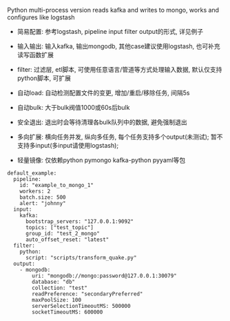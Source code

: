 Python multi-process version reads kafka and writes to mongo, works and configures like logstash

  * 简易配置: 参考logstash, pipeline input filter output的形式, 详见例子
  * 输入输出: 输入kafka, 输出mongodb, 其他case建议使用logstash, 也可补充读写函数扩展
  * filter: 过滤层, etl脚本, 可使用任意语言/管道等方式处理输入数据, 默认仅支持python脚本, 可扩展

  * 自动load: 自动检测配置文件的变更, 增加/重启/移除任务, 间隔5s
  * 自动bulk: 大于bulk阀值1000或60s后bulk
  * 安全退出: 退出时会等待清理各bulk队列中的数据, 避免强制退出

  * 多向扩展: 横向任务并发, 纵向多任务, 每个任务支持多个output(未测试); 暂不支持多input(多input请使用logstash);
  * 轻量镜像: 仅依赖python pymongo kafka-python pyyaml等包


```
default_example:
  pipeline:
    id: "example_to_mongo_1"
    workers: 2
    batch.size: 500
    alert: "johnny"
  input:
    kafka:
      bootstrap_servers: "127.0.0.1:9092"
      topics: ["test_topic"]
      group_id: "test_2_mongo"
      auto_offset_reset: "latest"
  filter:
    python:
      script: "scripts/transform_quake.py"
  output:
    - mongodb:
        uri: "mongodb://mongo:password@127.0.0.1:30079"
        database: "db"
        collection: "test"
        readPreference: "secondaryPreferred"
        maxPoolSize: 100
        serverSelectionTimeoutMS: 500000
        socketTimeoutMS: 600000
```

